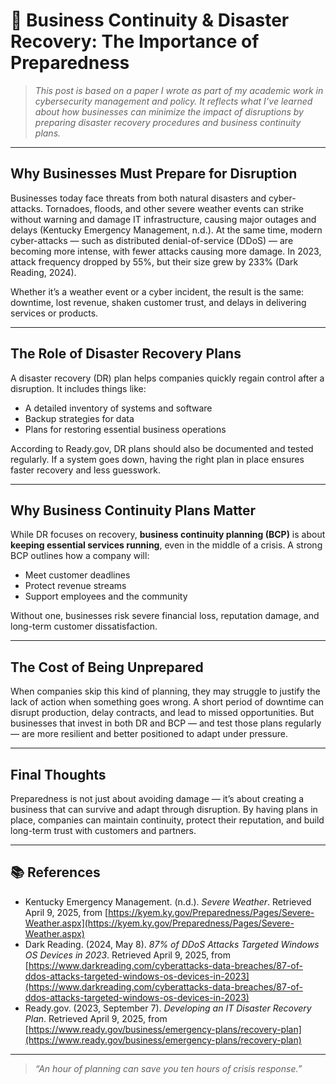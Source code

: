 # 🧩 Business Continuity & Disaster Recovery: The Importance of Preparedness

> _This post is based on a paper I wrote as part of my academic work in cybersecurity management and policy. It reflects what I’ve learned about how businesses can minimize the impact of disruptions by preparing disaster recovery procedures and business continuity plans._

---

## Why Businesses Must Prepare for Disruption

Businesses today face threats from both natural disasters and cyber-attacks. Tornadoes, floods, and other severe weather events can strike without warning and damage IT infrastructure, causing major outages and delays (Kentucky Emergency Management, n.d.). At the same time, modern cyber-attacks — such as distributed denial-of-service (DDoS) — are becoming more intense, with fewer attacks causing more damage. In 2023, attack frequency dropped by 55%, but their size grew by 233% (Dark Reading, 2024).

Whether it’s a weather event or a cyber incident, the result is the same: downtime, lost revenue, shaken customer trust, and delays in delivering services or products.

---

## The Role of Disaster Recovery Plans

A disaster recovery (DR) plan helps companies quickly regain control after a disruption. It includes things like:
- A detailed inventory of systems and software
- Backup strategies for data
- Plans for restoring essential business operations

According to Ready.gov, DR plans should also be documented and tested regularly. If a system goes down, having the right plan in place ensures faster recovery and less guesswork.

---

## Why Business Continuity Plans Matter

While DR focuses on recovery, **business continuity planning (BCP)** is about **keeping essential services running**, even in the middle of a crisis. A strong BCP outlines how a company will:
- Meet customer deadlines
- Protect revenue streams
- Support employees and the community

Without one, businesses risk severe financial loss, reputation damage, and long-term customer dissatisfaction.

---

## The Cost of Being Unprepared

When companies skip this kind of planning, they may struggle to justify the lack of action when something goes wrong. A short period of downtime can disrupt production, delay contracts, and lead to missed opportunities. But businesses that invest in both DR and BCP — and test those plans regularly — are more resilient and better positioned to adapt under pressure.

---

## Final Thoughts

Preparedness is not just about avoiding damage — it’s about creating a business that can survive and adapt through disruption. By having plans in place, companies can maintain continuity, protect their reputation, and build long-term trust with customers and partners.

---

## 📚 References

- Kentucky Emergency Management. (n.d.). *Severe Weather*. Retrieved April 9, 2025, from [https://kyem.ky.gov/Preparedness/Pages/Severe-Weather.aspx](https://kyem.ky.gov/Preparedness/Pages/Severe-Weather.aspx)  
- Dark Reading. (2024, May 8). *87% of DDoS Attacks Targeted Windows OS Devices in 2023*. Retrieved April 9, 2025, from [https://www.darkreading.com/cyberattacks-data-breaches/87-of-ddos-attacks-targeted-windows-os-devices-in-2023](https://www.darkreading.com/cyberattacks-data-breaches/87-of-ddos-attacks-targeted-windows-os-devices-in-2023)  
- Ready.gov. (2023, September 7). *Developing an IT Disaster Recovery Plan*. Retrieved April 9, 2025, from [https://www.ready.gov/business/emergency-plans/recovery-plan](https://www.ready.gov/business/emergency-plans/recovery-plan)

---

> _“An hour of planning can save you ten hours of crisis response.”_

